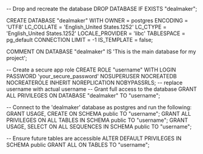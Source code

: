 -- Drop and recreate the database
DROP DATABASE IF EXISTS "dealmaker";

CREATE DATABASE "dealmaker"
WITH
OWNER = postgres
ENCODING = 'UTF8'
LC_COLLATE = 'English_United States.1252'
LC_CTYPE = 'English_United States.1252'
LOCALE_PROVIDER = 'libc'
TABLESPACE = pg_default
CONNECTION LIMIT = -1
IS_TEMPLATE = false;

COMMENT ON DATABASE "dealmaker"
IS 'This is the main database for my project';

-- Create a secure app role
CREATE ROLE "username" WITH
LOGIN
PASSWORD 'your_secure_password'
NOSUPERUSER
NOCREATEDB
NOCREATEROLE
INHERIT
NOREPLICATION
NOBYPASSRLS;
-- replace username with actual username
-- Grant full access to the database
GRANT ALL PRIVILEGES ON DATABASE "dealmaker" TO "username";

-- Connect to the 'dealmaker' database as postgres and run the following:
GRANT USAGE, CREATE ON SCHEMA public TO "username";
GRANT ALL PRIVILEGES ON ALL TABLES IN SCHEMA public TO "username";
GRANT USAGE, SELECT ON ALL SEQUENCES IN SCHEMA public TO "username";

-- Ensure future tables are accessible
ALTER DEFAULT PRIVILEGES IN SCHEMA public
GRANT ALL ON TABLES TO "username";
